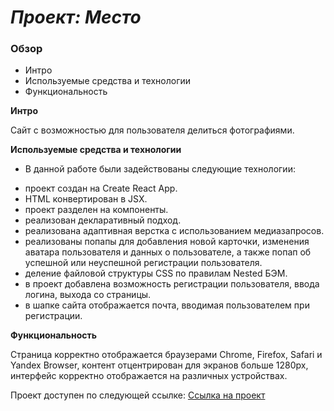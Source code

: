 # _Проект: Место_

### Обзор
* Интро
* Используемые средства и технологии
* Функциональность

**Интро**

Сайт с возможностью для пользователя делиться фотографиями.

**Используемые средства и технологии**

* В данной работе были задействованы следующие технологии:
 - проект создан на Create React App.
 - HTML конвертирован в JSX.
 - проект разделен на компоненты.
 - реализован декларативный подход.
 - реализована адаптивная верстка с использованием медиазапросов.
 - реализованы попапы для добавления новой карточки, изменения аватара пользователя и данных о пользователе, а также попап об успешной или неуспешной регистрации пользователя.
 - деление файловой структуры CSS по правилам Nested БЭМ.
 - в проект добавлена возможность регистрации пользователя, ввода логина, выхода со страницы.
 - в шапке сайта отображается почта, вводимая пользователем при регистрации.

**Функциональность**

Страница корректно отображается браузерами Chrome, Firefox,  Safari  и Yandex Browser, контент отцентрирован для экранов больше 1280px, интерфейс корректно отображается на различных устройствах.

Проект доступен по следующей ссылке: [Ссылка на проект](https://anastasiamoiseeva0.github.io/mesto-react/)